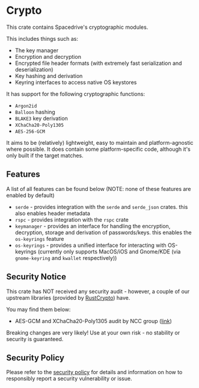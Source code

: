 # Crypto

This crate contains Spacedrive's cryptographic modules.

This includes things such as:

- The key manager
- Encryption and decryption
- Encrypted file header formats (with extremely fast serialization and deserialization)
- Key hashing and derivation
- Keyring interfaces to access native OS keystores

It has support for the following cryptographic functions:

- `Argon2id`
- `Balloon` hashing
- `BLAKE3` key derivation
- `XChaCha20-Poly1305`
- `AES-256-GCM`

It aims to be (relatively) lightweight, easy to maintain and platform-agnostic where possible. It does contain some platform-specific code, although it's only built if the target matches.

## Features

A list of all features can be found below (NOTE: none of these features are enabled by default)

- `serde` - provides integration with the `serde` and `serde_json` crates. this also enables header metadata
- `rspc` - provides integration with the `rspc` crate
- `keymanager` - provides an interface for handling the encryption, decryption, storage and derivation of passwords/keys. this enables the `os-keyrings` feature
- `os-keyrings` - provides a unified interface for interacting with OS-keyrings (currently only supports MacOS/iOS and Gnome/KDE (via `gnome-keyring` and `kwallet` respectively))

## Security Notice

This crate has NOT received any security audit - however, a couple of our upstream libraries (provided by [RustCrypto](https://github.com/RustCrypto)) have.

You may find them below:

- AES-GCM and XChaCha20-Poly1305 audit by NCC group ([link](https://research.nccgroup.com/wp-content/uploads/2020/02/NCC_Group_MobileCoin_RustCrypto_AESGCM_ChaCha20Poly1305_Implementation_Review_2020-02-12_v1.0.pdf))

Breaking changes are very likely! Use at your own risk - no stability or security is guaranteed.

## Security Policy

Please refer to the [security policy](../../SECURITY.md) for details and information on how to responsibly report a security vulnerability or issue.
